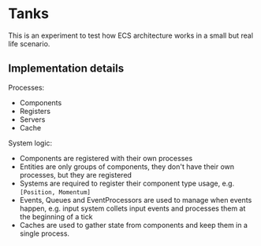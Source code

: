 # Tanks

This is an experiment to test how ECS architecture works in a small but real life scenario.

## Implementation details

Processes:

- Components
- Registers
- Servers
- Cache

System logic:

- Components are registered with their own processes
- Entities are only groups of components, they don't have their own
  processes, but they are registered
- Systems are required to register their component type usage, e.g.
  `[Position, Momentum]`
- Events, Queues and EventProcessors are used to manage when events happen, e.g.
  input system collets input events and processes them at the beginning
  of a tick
- Caches are used to gather state from components and keep them in a
  single process.
